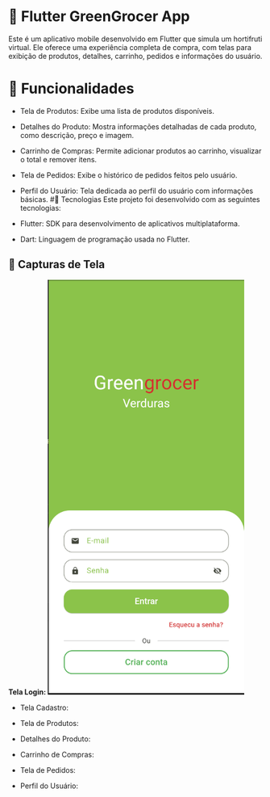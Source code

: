 # 🛒 Flutter GreenGrocer App
Este é um aplicativo mobile desenvolvido em Flutter que simula um hortifruti virtual. Ele oferece uma experiência completa de compra, com telas para exibição de produtos, detalhes, carrinho, pedidos e informações do usuário.
# 📱 Funcionalidades
* Tela de Produtos: Exibe uma lista de produtos disponíveis.
* Detalhes do Produto: Mostra informações detalhadas de cada produto, como descrição, preço e imagem.
* Carrinho de Compras: Permite adicionar produtos ao carrinho, visualizar o total e remover itens.
* Tela de Pedidos: Exibe o histórico de pedidos feitos pelo usuário.
* Perfil do Usuário: Tela dedicada ao perfil do usuário com informações básicas.
#🚀 Tecnologias
Este projeto foi desenvolvido com as seguintes tecnologias:

* Flutter: SDK para desenvolvimento de aplicativos multiplataforma.
* Dart: Linguagem de programação usada no Flutter.

## 📸 Capturas de Tela
**Tela Login:**
![Tela de Login](./assets/tela_login.png)

* Tela Cadastro:



* Tela de Produtos:


* Detalhes do Produto:


* Carrinho de Compras:


* Tela de Pedidos:


* Perfil do Usuário:
